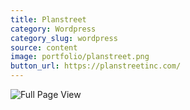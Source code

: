 ```yaml
---
title: Planstreet
category: Wordpress
category_slug: wordpress
source: content
image: portfolio/planstreet.png
button_url: https://planstreetinc.com/
---
```


![Full Page View](portfolio/planstreet-fullpage.png)
